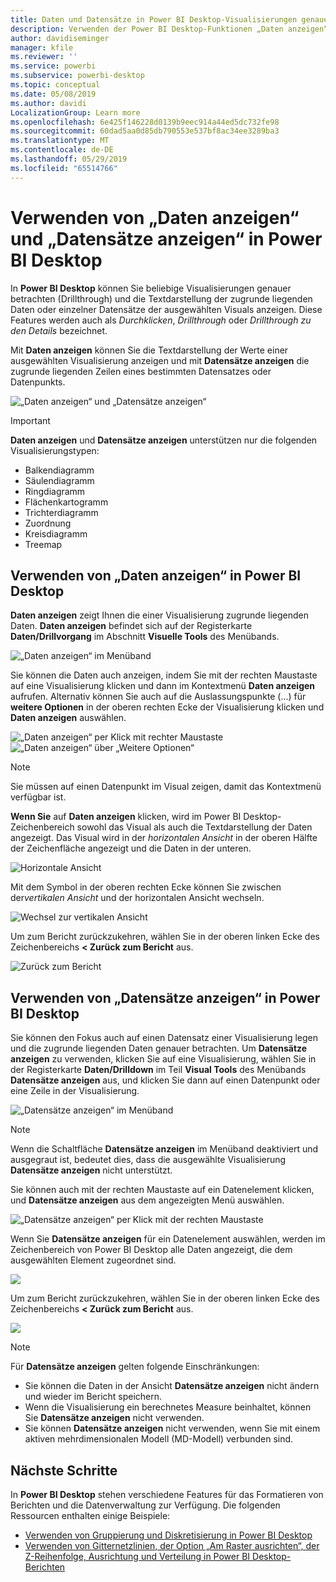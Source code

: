 ```yaml
---
title: Daten und Datensätze in Power BI Desktop-Visualisierungen genauer betrachten
description: Verwenden der Power BI Desktop-Funktionen „Daten anzeigen“ und „Datensätze anzeigen“ für Drilldowns
author: davidiseminger
manager: kfile
ms.reviewer: ''
ms.service: powerbi
ms.subservice: powerbi-desktop
ms.topic: conceptual
ms.date: 05/08/2019
ms.author: davidi
LocalizationGroup: Learn more
ms.openlocfilehash: 6e425f146228d0139b9eec914a44ed5dc732fe98
ms.sourcegitcommit: 60dad5aa0d85db790553e537bf8ac34ee3289ba3
ms.translationtype: MT
ms.contentlocale: de-DE
ms.lasthandoff: 05/29/2019
ms.locfileid: "65514766"
---
```

# <a name="use-see-data-and-see-records-in-power-bi-desktop"></a>Verwenden von „Daten anzeigen“ und „Datensätze anzeigen“ in Power BI Desktop
In **Power BI Desktop** können Sie beliebige Visualisierungen genauer betrachten (Drillthrough) und die Textdarstellung der zugrunde liegenden Daten oder einzelner Datensätze der ausgewählten Visuals anzeigen. Diese Features werden auch als *Durchklicken*, *Drillthrough* oder *Drillthrough zu den Details* bezeichnet.

Mit **Daten anzeigen** können Sie die Textdarstellung der Werte einer ausgewählten Visualisierung anzeigen und mit **Datensätze anzeigen** die zugrunde liegenden Zeilen eines bestimmten Datensatzes oder Datenpunkts. 

![„Daten anzeigen“ und „Datensätze anzeigen“](media/desktop-see-data-see-records/see-data-record.png)

>[!IMPORTANT]
>**Daten anzeigen** und **Datensätze anzeigen** unterstützen nur die folgenden Visualisierungstypen:
>  - Balkendiagramm
>  - Säulendiagramm
>  - Ringdiagramm
>  - Flächenkartogramm
>  - Trichterdiagramm
>  - Zuordnung
>  - Kreisdiagramm
>  - Treemap

## <a name="use-see-data-in-power-bi-desktop"></a>Verwenden von „Daten anzeigen“ in Power BI Desktop

**Daten anzeigen** zeigt Ihnen die einer Visualisierung zugrunde liegenden Daten. **Daten anzeigen** befindet sich auf der Registerkarte **Daten/Drillvorgang** im Abschnitt **Visuelle Tools** des Menübands.

![„Daten anzeigen“ im Menüband](media/desktop-see-data-see-records/see-data1.png)

Sie können die Daten auch anzeigen, indem Sie mit der rechten Maustaste auf eine Visualisierung klicken und dann im Kontextmenü **Daten anzeigen** aufrufen. Alternativ können Sie auch auf die Auslassungspunkte (...) für **weitere Optionen** in der oberen rechten Ecke der Visualisierung klicken und **Daten anzeigen** auswählen.

![„Daten anzeigen“ per Klick mit rechter Maustaste](media/desktop-see-data-see-records/see-data2.png)&nbsp;&nbsp;![„Daten anzeigen“ über „Weitere Optionen“](media/desktop-see-data-see-records/see-data3.png)

> [!NOTE]
> Sie müssen auf einen Datenpunkt im Visual zeigen, damit das Kontextmenü verfügbar ist.

**Wenn Sie** auf **Daten anzeigen** klicken, wird im Power BI Desktop-Zeichenbereich sowohl das Visual als auch die Textdarstellung der Daten angezeigt. Das Visual wird in der *horizontalen Ansicht* in der oberen Hälfte der Zeichenfläche angezeigt und die Daten in der unteren. 

![Horizontale Ansicht](media/desktop-see-data-see-records/see-data4a.png)

Mit dem Symbol in der oberen rechten Ecke können Sie zwischen der*vertikalen Ansicht* und der horizontalen Ansicht wechseln.

![Wechsel zur vertikalen Ansicht](media/desktop-see-data-see-records/see-data4.png)

Um zum Bericht zurückzukehren, wählen Sie in der oberen linken Ecke des Zeichenbereichs **< Zurück zum Bericht** aus.

![Zurück zum Bericht](media/desktop-see-data-see-records/see-data5.png)

## <a name="use-see-records-in-power-bi-desktop"></a>Verwenden von „Datensätze anzeigen“ in Power BI Desktop

Sie können den Fokus auch auf einen Datensatz einer Visualisierung legen und die zugrunde liegenden Daten genauer betrachten. Um **Datensätze anzeigen** zu verwenden, klicken Sie auf eine Visualisierung, wählen Sie in der Registerkarte **Daten/Drilldown** im Teil **Visual Tools** des Menübands **Datensätze anzeigen** aus, und klicken Sie dann auf einen Datenpunkt oder eine Zeile in der Visualisierung. 

![„Datensätze anzeigen“ im Menüband](media/desktop-see-data-see-records/see-record1.png)

> [!NOTE]
> Wenn die Schaltfläche **Datensätze anzeigen** im Menüband deaktiviert und ausgegraut ist, bedeutet dies, dass die ausgewählte Visualisierung **Datensätze anzeigen** nicht unterstützt.

Sie können auch mit der rechten Maustaste auf ein Datenelement klicken, und **Datensätze anzeigen** aus dem angezeigten Menü auswählen.

![„Datensätze anzeigen“ per Klick mit der rechten Maustaste](media/desktop-see-data-see-records/see-record2.png)

Wenn Sie **Datensätze anzeigen** für ein Datenelement auswählen, werden im Zeichenbereich von Power BI Desktop alle Daten angezeigt, die dem ausgewählten Element zugeordnet sind. 

![](media/desktop-see-data-see-records/see-record3.png)

Um zum Bericht zurückzukehren, wählen Sie in der oberen linken Ecke des Zeichenbereichs **< Zurück zum Bericht** aus.

![](media/desktop-see-data-see-records/see-record4.png)

> [!NOTE]
>Für **Datensätze anzeigen** gelten folgende Einschränkungen:
> - Sie können die Daten in der Ansicht **Datensätze anzeigen** nicht ändern und wieder im Bericht speichern.
> - Wenn die Visualisierung ein berechnetes Measure beinhaltet, können Sie **Datensätze anzeigen** nicht verwenden.
> - Sie können **Datensätze anzeigen** nicht verwenden, wenn Sie mit einem aktiven mehrdimensionalen Modell (MD-Modell) verbunden sind.

## <a name="next-steps"></a>Nächste Schritte
In **Power BI Desktop** stehen verschiedene Features für das Formatieren von Berichten und die Datenverwaltung zur Verfügung. Die folgenden Ressourcen enthalten einige Beispiele:

* [Verwenden von Gruppierung und Diskretisierung in Power BI Desktop](desktop-grouping-and-binning.md)
* [Verwenden von Gitternetzlinien, der Option „Am Raster ausrichten“, der Z-Reihenfolge, Ausrichtung und Verteilung in Power BI Desktop-Berichten](desktop-gridlines-snap-to-grid.md)

